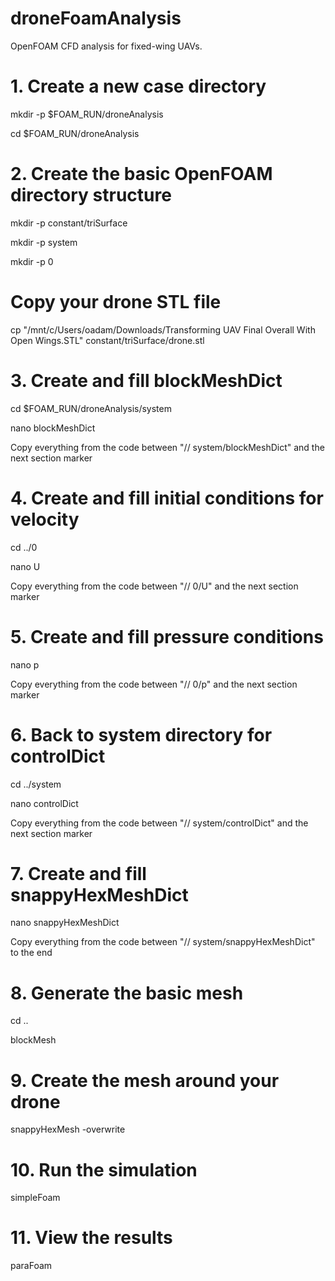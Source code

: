 # droneFoamAnalysis
OpenFOAM CFD analysis for fixed-wing UAVs.

# 1. Create a new case directory

mkdir -p $FOAM_RUN/droneAnalysis

cd $FOAM_RUN/droneAnalysis

# 2. Create the basic OpenFOAM directory structure

mkdir -p constant/triSurface

mkdir -p system

mkdir -p 0

# Copy your drone STL file

cp "/mnt/c/Users/oadam/Downloads/Transforming UAV Final Overall With Open Wings.STL" constant/triSurface/drone.stl

# 3. Create and fill blockMeshDict

cd $FOAM_RUN/droneAnalysis/system

nano blockMeshDict

Copy everything from the code between "// system/blockMeshDict" and the next section marker

# 4. Create and fill initial conditions for velocity

cd ../0

nano U

Copy everything from the code between "// 0/U" and the next section marker

# 5. Create and fill pressure conditions

nano p

Copy everything from the code between "// 0/p" and the next section marker

# 6. Back to system directory for controlDict

cd ../system

nano controlDict

Copy everything from the code between "// system/controlDict" and the next section marker

# 7. Create and fill snappyHexMeshDict

nano snappyHexMeshDict

Copy everything from the code between "// system/snappyHexMeshDict" to the end

# 8. Generate the basic mesh

cd ..

blockMesh

# 9. Create the mesh around your drone

snappyHexMesh -overwrite

# 10. Run the simulation

simpleFoam

# 11. View the results

paraFoam
